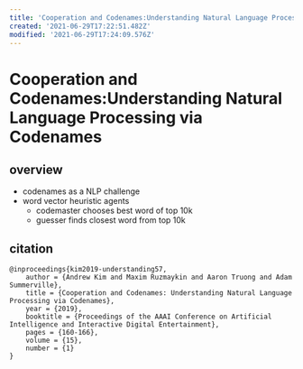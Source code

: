```yaml
---
title: 'Cooperation and Codenames:Understanding Natural Language Processing via Codenames'
created: '2021-06-29T17:22:51.482Z'
modified: '2021-06-29T17:24:09.576Z'
---
```


# Cooperation and Codenames:Understanding Natural Language Processing via Codenames

## overview

- codenames as a NLP challenge
- word vector heuristic agents
  - codemaster chooses best word of top 10k
  - guesser finds closest word from top 10k

## citation

```
@inproceedings{kim2019-understanding57,
    author = {Andrew Kim and Maxim Ruzmaykin and Aaron Truong and Adam Summerville},
    title = {Cooperation and Codenames: Understanding Natural Language Processing via Codenames},
    year = {2019},
    booktitle = {Proceedings of the AAAI Conference on Artificial Intelligence and Interactive Digital Entertainment},
    pages = {160-166},
    volume = {15},
    number = {1}
}
```
